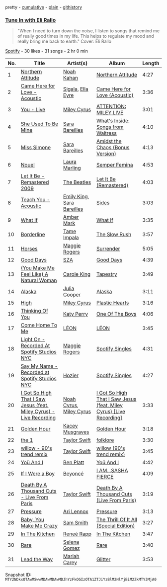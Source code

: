 pretty - [cumulative](/playlists/cumulative/37i9dQZF1DX0Zc2C2regQe.md) - [plain](/playlists/plain/37i9dQZF1DX0Zc2C2regQe) - [githistory](https://github.githistory.xyz/mackorone/spotify-playlist-archive/blob/main/playlists/plain/37i9dQZF1DX0Zc2C2regQe)

### [Tune In with Eli Rallo](https://open.spotify.com/playlist/37i9dQZF1DX0Zc2C2regQe)

> "When I need to turn down the noise, I listen to songs that remind me of really good times in my life\. This helps to regulate my mood and really bring me back to earth." Cover: Eli Rallo

[Spotify](https://open.spotify.com/user/spotify) - 30 likes - 31 songs - 2 hr 0 min

| No. | Title | Artist(s) | Album | Length |
|---|---|---|---|---|
| 1 | [Northern Attitude](https://open.spotify.com/track/5hAFKx1IMhvx73JA6MSkIP) | [Noah Kahan](https://open.spotify.com/artist/2RQXRUsr4IW1f3mKyKsy4B) | [Northern Attitude](https://open.spotify.com/album/6DSEPejAMWGNfTyVAp4nA4) | 4:27 |
| 2 | [Came Here for Love \- Acoustic](https://open.spotify.com/track/6gBwaCbb1lKHvlN9mVOVAg) | [Sigala](https://open.spotify.com/artist/1IueXOQyABrMOprrzwQJWN), [Ella Eyre](https://open.spotify.com/artist/66TrUkUZ3RM29dqeDQRgyA) | [Came Here for Love \(Acoustic\)](https://open.spotify.com/album/2YwHJ9OLSiwzwo6n4VLEvk) | 3:36 |
| 3 | [You \- Live](https://open.spotify.com/track/66MhEsUuahsQOxNR4RJv9Z) | [Miley Cyrus](https://open.spotify.com/artist/5YGY8feqx7naU7z4HrwZM6) | [ATTENTION: MILEY LIVE](https://open.spotify.com/album/534enKHcsPhMQOc0TM2yhw) | 3:01 |
| 4 | [She Used To Be Mine](https://open.spotify.com/track/2D4BSm5Z8Hq5zYbSgJwEOh) | [Sara Bareilles](https://open.spotify.com/artist/2Sqr0DXoaYABbjBo9HaMkM) | [What's Inside: Songs from Waitress](https://open.spotify.com/album/1s6codM2ZAB008t9GTyaEk) | 4:10 |
| 5 | [Miss Simone](https://open.spotify.com/track/5NePPsk8jsSgEc4GDbzuxX) | [Sara Bareilles](https://open.spotify.com/artist/2Sqr0DXoaYABbjBo9HaMkM) | [Amidst the Chaos \(Bonus Version\)](https://open.spotify.com/album/5x2sDapUIdq0qk1ezff3gm) | 4:13 |
| 6 | [Nouel](https://open.spotify.com/track/5JKH89ILC4hJz8ve3UAK49) | [Laura Marling](https://open.spotify.com/artist/7B2edU3Q7btJoNsoHCNohM) | [Semper Femina](https://open.spotify.com/album/3Z4NNeh0gf4oGquXZEU1NT) | 4:53 |
| 7 | [Let It Be \- Remastered 2009](https://open.spotify.com/track/7iN1s7xHE4ifF5povM6A48) | [The Beatles](https://open.spotify.com/artist/3WrFJ7ztbogyGnTHbHJFl2) | [Let It Be \(Remastered\)](https://open.spotify.com/album/0jTGHV5xqHPvEcwL8f6YU5) | 4:03 |
| 8 | [Teach You \- Acoustic](https://open.spotify.com/track/6Esc0Q4YRbnlJHb3dy6MdS) | [Emily King](https://open.spotify.com/artist/6jlWj6y00bMQt8XoKuCjyZ), [Sara Bareilles](https://open.spotify.com/artist/2Sqr0DXoaYABbjBo9HaMkM) | [Sides](https://open.spotify.com/album/5alIr9JGPvOQwPLphm0beJ) | 3:03 |
| 9 | [What If](https://open.spotify.com/track/3yhInewGeB4AzUJKyz3SUR) | [Amber Mark](https://open.spotify.com/artist/0tbeZu9lv8YEKSQ9tZSslu) | [What If](https://open.spotify.com/album/0XObJRKFbMGcYmSvctXK4Q) | 3:35 |
| 10 | [Borderline](https://open.spotify.com/track/5hM5arv9KDbCHS0k9uqwjr) | [Tame Impala](https://open.spotify.com/artist/5INjqkS1o8h1imAzPqGZBb) | [The Slow Rush](https://open.spotify.com/album/31qVWUdRrlb8thMvts0yYL) | 3:57 |
| 11 | [Horses](https://open.spotify.com/track/1cncEDS6zwXOguyaMGp6vU) | [Maggie Rogers](https://open.spotify.com/artist/4NZvixzsSefsNiIqXn0NDe) | [Surrender](https://open.spotify.com/album/2VeOtQQAJxR8VyvmoXqIbI) | 5:05 |
| 12 | [Good Days](https://open.spotify.com/track/3YJJjQPAbDT7mGpX3WtQ9A) | [SZA](https://open.spotify.com/artist/7tYKF4w9nC0nq9CsPZTHyP) | [Good Days](https://open.spotify.com/album/781cKhbTPwLnPmo9BALQl7) | 4:39 |
| 13 | [\(You Make Me Feel Like\) A Natural Woman](https://open.spotify.com/track/0LXljhKMUgoLv8tLwZ1hmf) | [Carole King](https://open.spotify.com/artist/319yZVtYM9MBGqmSQnMyY6) | [Tapestry](https://open.spotify.com/album/12n11cgnpjXKLeqrnIERoS) | 3:49 |
| 14 | [Alaska](https://open.spotify.com/track/1BWNijuC93HFgEObV2RL0Y) | [Julia Cooper](https://open.spotify.com/artist/32phMmuGI8TzzqWpR1q576) | [Alaska](https://open.spotify.com/album/7wvGomB3AXeriDQuKIyLlq) | 3:11 |
| 15 | [High](https://open.spotify.com/track/2LseyBkPJv7r7wCt2yMEgX) | [Miley Cyrus](https://open.spotify.com/artist/5YGY8feqx7naU7z4HrwZM6) | [Plastic Hearts](https://open.spotify.com/album/5BRhg6NSEZOj0BR6Iz56fR) | 3:16 |
| 16 | [Thinking Of You](https://open.spotify.com/track/3c9LVPh3MpeFoaAL5DBDK5) | [Katy Perry](https://open.spotify.com/artist/6jJ0s89eD6GaHleKKya26X) | [One Of The Boys](https://open.spotify.com/album/0r2BUyPTmpbfuz4rR39mLl) | 4:06 |
| 17 | [Come Home To Me](https://open.spotify.com/track/2K8elWg8ihrZRwZJ7Gy6L3) | [LÉON](https://open.spotify.com/artist/4SqTiwOEdYrNayaGMkc7ia) | [LÉON](https://open.spotify.com/album/4rH2e0qPw9MrwOSdk9rKNe) | 3:45 |
| 18 | [Light On \- Recorded At Spotify Studios NYC](https://open.spotify.com/track/0NIbNHfjpDZYBC9gKpVoWd) | [Maggie Rogers](https://open.spotify.com/artist/4NZvixzsSefsNiIqXn0NDe) | [Spotify Singles](https://open.spotify.com/album/5lLa32kU65Y7mhYLMiEcXn) | 4:31 |
| 19 | [Say My Name \- Recorded at Spotify Studios NYC](https://open.spotify.com/track/2xbuycY0MolcTZGENc4PuK) | [Hozier](https://open.spotify.com/artist/2FXC3k01G6Gw61bmprjgqS) | [Spotify Singles](https://open.spotify.com/album/7LDRKBdy3nivZDXnwUrgAE) | 4:27 |
| 20 | [I Got So High That I Saw Jesus \(feat\. Miley Cyrus\) \- Live Recording](https://open.spotify.com/track/6lQCFhlbA7boPBesUokiDU) | [Noah Cyrus](https://open.spotify.com/artist/55fhWPvDiMpLnE4ZzNXZyW), [Miley Cyrus](https://open.spotify.com/artist/5YGY8feqx7naU7z4HrwZM6) | [I Got So High That I Saw Jesus \(feat\. Miley Cyrus\) \[Live Recording\]](https://open.spotify.com/album/272KsL2Rrkkpy5MxhVVWuR) | 3:33 |
| 21 | [Golden Hour](https://open.spotify.com/track/0pMfPzdRiPAoSM9yWF4OcT) | [Kacey Musgraves](https://open.spotify.com/artist/70kkdajctXSbqSMJbQO424) | [Golden Hour](https://open.spotify.com/album/7f6xPqyaolTiziKf5R5Z0c) | 3:18 |
| 22 | [the 1](https://open.spotify.com/track/0Jlcvv8IykzHaSmj49uNW8) | [Taylor Swift](https://open.spotify.com/artist/06HL4z0CvFAxyc27GXpf02) | [folklore](https://open.spotify.com/album/2fenSS68JI1h4Fo296JfGr) | 3:30 |
| 23 | [willow \- 90's trend remix](https://open.spotify.com/track/77p4fRpoeiZMtUy3P9kN21) | [Taylor Swift](https://open.spotify.com/artist/06HL4z0CvFAxyc27GXpf02) | [willow \(90's trend remix\)](https://open.spotify.com/album/5C41iVpK8HXCe3qlLL3I38) | 3:45 |
| 24 | [Yoü And I](https://open.spotify.com/track/4q0crFErlOEybi84JzBqTp) | [Ben Platt](https://open.spotify.com/artist/6qGkLCMQkNGOJ079iEcC5k) | [Yoü And I](https://open.spotify.com/album/6DbFbFvDqeLdnV73HD0lWP) | 4:42 |
| 25 | [If I Were a Boy](https://open.spotify.com/track/26NX1wPt1TRCH536yocd6i) | [Beyoncé](https://open.spotify.com/artist/6vWDO969PvNqNYHIOW5v0m) | [I AM...SASHA FIERCE](https://open.spotify.com/album/23Y5wdyP5byMFktZf8AcWU) | 4:09 |
| 26 | [Death By A Thousand Cuts \- Live From Paris](https://open.spotify.com/track/3oF7Or7T35yhQbGxbCGvRX) | [Taylor Swift](https://open.spotify.com/artist/06HL4z0CvFAxyc27GXpf02) | [Death By A Thousand Cuts \(Live From Paris\)](https://open.spotify.com/album/5nDpkszadFMGW6ZSYM9Q1V) | 3:19 |
| 27 | [Pressure](https://open.spotify.com/track/6ElfCM1XppU0YWkkFYh4s2) | [Ari Lennox](https://open.spotify.com/artist/1vaQ6v3pOFxAIrFoPrAcom) | [Pressure](https://open.spotify.com/album/5lpInBYJiEtNyOXLIa3c9B) | 3:13 |
| 28 | [Baby, You Make Me Crazy](https://open.spotify.com/track/7HwcH5CiJzuUzspuOqOJQa) | [Sam Smith](https://open.spotify.com/artist/2wY79sveU1sp5g7SokKOiI) | [The Thrill Of It All \(Special Edition\)](https://open.spotify.com/album/3XftSbguntyRTBQaGItmfK) | 3:27 |
| 29 | [In The Kitchen](https://open.spotify.com/track/0XmN2KXDcNbcpeeUoB1HTV) | [Reneé Rapp](https://open.spotify.com/artist/2hUYKu1x0UZQXvzCmggvSn) | [In The Kitchen](https://open.spotify.com/album/3AjfnMxAc6JajluGMxja3Q) | 3:47 |
| 30 | [Rare](https://open.spotify.com/track/7HMmFQsKsljwTw8bS7lu19) | [Selena Gomez](https://open.spotify.com/artist/0C8ZW7ezQVs4URX5aX7Kqx) | [Rare](https://open.spotify.com/album/3YPFaTR7WMi1Hd4NVKdCJx) | 3:40 |
| 31 | [Lead the Way](https://open.spotify.com/track/7ECwX7z26v49LewcRegxXA) | [Mariah Carey](https://open.spotify.com/artist/4iHNK0tOyZPYnBU7nGAgpQ) | [Glitter](https://open.spotify.com/album/2hHFZLYnwsYOOxTCrlNvg0) | 3:53 |

Snapshot ID: `MTY2NDkxOTAwMSwwMDAwMDAwMDJhYzFkOGIzOTA1ZTJiYzBlM2NlYjBiM2ZkMTY3MjA0`
